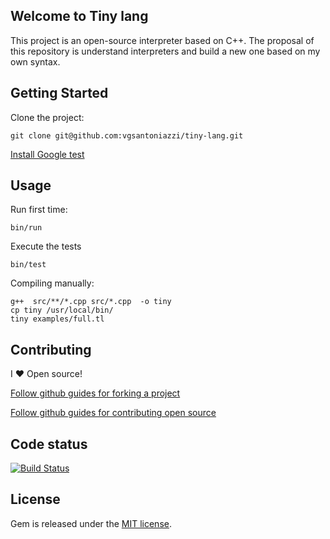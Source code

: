 ## Welcome to Tiny lang

This project is an open-source interpreter based on C++. The proposal of this repository is understand interpreters and build a new one based on my own syntax.

## Getting Started

Clone the project:

```
git clone git@github.com:vgsantoniazzi/tiny-lang.git
```

[Install Google test](https://code.google.com/p/googletest/)

## Usage

Run first time:

```
bin/run
```

Execute the tests

```
bin/test
```

Compiling manually:

```
g++  src/**/*.cpp src/*.cpp  -o tiny
cp tiny /usr/local/bin/
tiny examples/full.tl
```

## Contributing

I :heart: Open source!

[Follow github guides for forking a project](https://guides.github.com/activities/forking/)

[Follow github guides for contributing open source](https://guides.github.com/activities/contributing-to-open-source/#contributing)

## Code status

[![Build Status](https://travis-ci.org/vgsantoniazzi/tiny-lang.svg?branch=master)](https://travis-ci.org/vgsantoniazzi/tiny-lang)

## License

Gem is released under the [MIT license](http://opensource.org/licenses/MIT).
